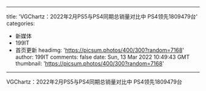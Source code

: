 
---
title: 'VGChartz：2022年2月PS5与PS4同期总销量对比中 PS4领先1809479台'
categories: 
 - 新媒体
 - 199IT
 - 首页更新
headimg: 'https://picsum.photos/400/300?random=7168'
author: 199IT
comments: false
date: Sun, 13 Mar 2022 10:49:43 GMT
thumbnail: 'https://picsum.photos/400/300?random=7168'
---

<div>   
VGChartz：2022年2月PS5与PS4同期总销量对比中 PS4领先1809479台  
</div>
            